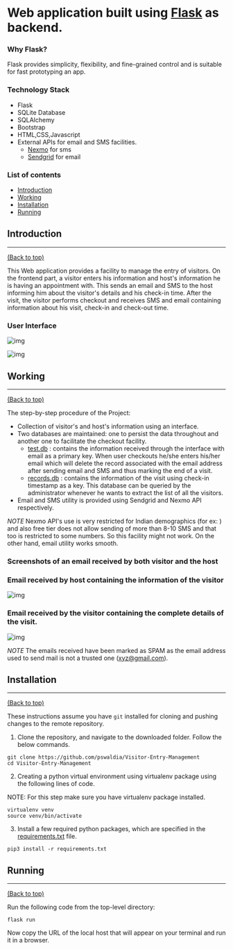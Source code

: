 # Web application built using [Flask](http://flask.palletsprojects.com/en/1.1.x/) as backend.

### Why Flask?
Flask provides simplicity, flexibility, and fine-grained control and is suitable for fast prototyping an app.

### Technology Stack
- Flask
- SQLite Database
- SQLAlchemy
- Bootstrap
- HTML,CSS,Javascript
- External APIs for email and SMS facilities.
  - [Nexmo](https://www.nexmo.com/) for sms
  - [Sendgrid](https://sendgrid.com/) for email

### List of contents

- [Introduction](#introduction)
- [Working](#working)
- [Installation](#installation)
- [Running](#running)


## Introduction
---
[(Back to top)](#list-of-contents)

This Web application provides a facility to manage the entry of visitors. On the frontend part, a visitor enters his information
and host's information he is having an appointment with. This sends an email and SMS to the host informing him about the visitor's
details and his check-in time. After the visit, the visitor performs checkout and receives SMS and email containing information
about his visit, check-in and check-out time.

### User Interface

![img](https://imgur.com/dmK4aKP.jpg) 
 
![img](https://imgur.com/XijkHCh.jpg)
 
## Working
---
[(Back to top)](#list-of-contents)

The step-by-step procedure of the Project:

+ Collection of visitor's and host's information using an interface.
+ Two databases are maintained: one to persist the data throughout and another one to facilitate the checkout facility.
  - [test.db](https://github.com/pswaldia/Visitor-Entry-Management/blob/master/app/test.db) : contains the information received through the interface with email as a primary key. When user checkouts he/she
              enters his/her email which will delete the record associated with the email address after sending email and SMS
              and thus marking the end of a visit.
  - [records.db](https://github.com/pswaldia/Visitor-Entry-Management/blob/master/app/records.db) : contains the information of the visit using check-in timestamp as a key. This database can be queried by the 
                 administrator whenever he wants to extract the list of all the visitors.
+ Email and SMS utility is provided using Sendgrid and Nexmo API respectively.  

*NOTE*
Nexmo API's use is very restricted for Indian demographics (for ex: ) and also free tier does not allow sending of
more than 8-10 SMS and that too is restricted to some numbers. So this facility might not work. On the other hand, email
utility works smooth.

### Screenshots of an email received by both visitor and the host

### Email received by host containing the information of the visitor
![img](https://imgur.com/YU0HDoh.jpg)


### Email received by the visitor containing the complete details of the visit.

![img](https://imgur.com/nKwT6zF.jpg)


*NOTE*
The emails received have been marked as SPAM as the email address used to send mail is not a trusted one (xyz@gmail.com).

## Installation
---
[(Back to top)](#list-of-contents)

These instructions assume you have `git` installed for cloning and pushing changes to the remote repository.

1. Clone the repository, and navigate to the downloaded folder. Follow the below commands.
```
git clone https://github.com/pswaldia/Visitor-Entry-Management
cd Visitor-Entry-Management
```

2. Creating a python virtual environment using virtualenv package using the following lines of code.

NOTE: For this step make sure you have virtualenv package installed.

```
virtualenv venv
source venv/bin/activate

```

3. Install a few required python packages, which are specified in the [requirements.txt](https://github.com/pswaldia/Visitor-Entry-Management/blob/master/requirements.txt) file.
```
pip3 install -r requirements.txt

```

## Running
---
[(Back to top)](#list-of-contents)

Run the following code from the top-level directory:
```shell
flask run
```
Now copy the URL of the local host that will appear on your terminal and run it in a browser.

 

